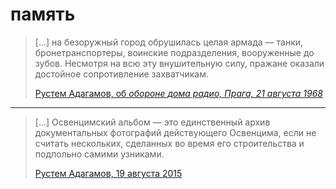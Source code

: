# память

> [...] на безоружный город обрушилась целая армада — танки, бронетранспортеры, воинские подразделения, вооруженные до зубов. Несмотря на всю эту внушительную силу, пражане оказали достойное сопротивление захватчикам.
>
> [Рустем Адагамов, об _обороне дома радио, Прага, 21 августа 1968_][drugoi-praha-1968]

[drugoi-praha-1968]: https://www.facebook.com/photo.php?fbid=826381027478824

---

> [...] Освенцимский альбом — это единственный архив документальных фотографий действующего Освенцима, если не считать нескольких, сделанных во время его строительства и подпольно самими узниками.
>
> [Рустем Адагамов, 19 августа 2015](https://www.facebook.com/photo.php?fbid=825147560935504)